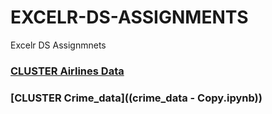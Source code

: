 # EXCELR-DS-ASSIGNMENTS

Excelr DS Assignmnets

### [CLUSTER Airlines Data](([Cluster/AirlinesData](https://github.com/VIVEKKADAN/EXCELR-DataScience-Assignments/tree/d6c8efb89a94661e022d5fbecce23cc330493b8a/Cluster/AirlinesData)))
### [CLUSTER Crime_data]((crime_data - Copy.ipynb))
